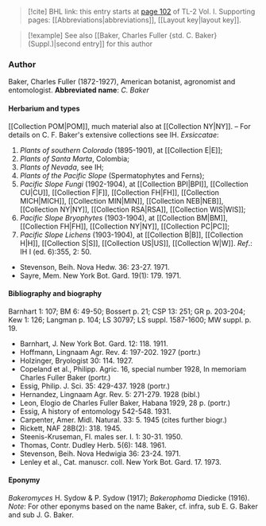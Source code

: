 > [!cite] BHL link: this entry starts at [page 102](https://www.biodiversitylibrary.org/page/33120233) of TL-2 Vol. I.
> Supporting pages: [[Abbreviations|abbreviations]], [[Layout key|layout key]].

> [!example] See also [[Baker, Charles Fuller {std. C. Baker} (Suppl.)|second entry]] for this author

### Author

Baker, Charles Fuller (1872-1927), American botanist, agronomist and entomologist. 
**Abbreviated name**: *C. Baker*

#### Herbarium and types

[[Collection POM|POM]], much material also at [[Collection NY|NY]]. – For details on C. F. Baker's extensive collections see IH.
*Exsiccatae*:
1. *Plants of southern Colorado* (1895-1901), at [[Collection E|E]];
2. *Plants of Santa Marta*, Colombia;
3. *Plants of Nevada*, see IH;
4. *Plants of the Pacific Slope* (Spermatophytes and Ferns);
5. *Pacific Slope Fungi* (1902-1904), at [[Collection BPI|BPI]], [[Collection CU|CU]], [[Collection F|F]], [[Collection FH|FH]], [[Collection MICH|MICH]], [[Collection MIN|MIN]], [[Collection NEB|NEB]], [[Collection NY|NY]], [[Collection RSA|RSA]], [[Collection WIS|WIS]];
6. *Pacific Slope Bryophytes* (1903-1904), at [[Collection BM|BM]], [[Collection FH|FH]], [[Collection NY|NY]], [[Collection PC|PC]];
7. *Pacific Slope Lichens* (1903-1904), at [[Collection B|B]], [[Collection H|H]], [[Collection S|S]], [[Collection US|US]], [[Collection W|W]].
*Ref*.: IH I (ed. 6):355, 2: 50.
- Stevenson, Beih. Nova Hedw. 36: 23-27. 1971.
- Sayre, Mem. New York Bot. Gard. 19(1): 179. 1971.

#### Bibliography and biography

Barnhart 1: 107; BM 6: 49-50; Bossert p. 21; CSP 13: 251; GR p. 203-204; Kew 1: 126; Langman p. 104; LS 30797; LS suppl. 1587-1600; MW suppl. p. 19.
- Barnhart, J. New York Bot. Gard. 12: 118. 1911.
- Hoffmann, Lingnaam Agr. Rev. 4: 197-202. 1927 (portr.)
- Holzinger, Bryologist 30: 114. 1927.
- Copeland et al., Philipp. Agric. 16, special number 1928, In memoriam Charles Fuller Baker (portr.)
- Essig, Philip. J. Sci. 35: 429-437. 1928 (portr.)
- Hernandez, Lingnaam Agr. Rev. 5: 271-279. 1928 (bibl.)
- Leon, Elogio de Charles Fuller Baker, Habana 1929, 28 p. (portr.)
- Essig, A history of entomology 542-548. 1931.
- Carpenter, Amer. Midl. Natural. 33: 5. 1945 (cites further biogr.)
- Rickett, NAF 28B(2): 318. 1945.
- Steenis-Kruseman, Fl. males ser. I. 1: 30-31. 1950.
- Thomas, Contr. Dudley Herb. 5(6): 148. 1961.
- Stevenson, Beih. Nova Hedwigia 36: 23-24. 1971.
- Lenley et al., Cat. manuscr. coll. New York Bot. Gard. 17. 1973.

#### Eponymy

*Bakeromyces* H. Sydow & P. Sydow (1917); *Bakerophoma* Diedicke (1916). *Note*: For other eponyms based on the name Baker, cf. infra, sub E. G. Baker and sub J. G. Baker.

